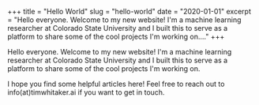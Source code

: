 +++
title = "Hello World"
slug = "hello-world"
date = "2020-01-01"
excerpt = "Hello everyone. Welcome to my new website! I'm a machine learning researcher at Colorado State University and I built this to serve as a platform to share some of the cool projects I'm working on...."
+++

Hello everyone. Welcome to my new website! I'm a machine learning researcher at Colorado State University and I built this to serve as a platform to share some of the cool projects I'm working on.

I hope you find some helpful articles here! Feel free to reach out to info(at)timwhitaker.ai if you want to get in touch.